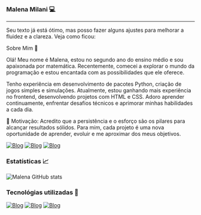 ### Malena Milani 💻
***
Seu texto já está ótimo, mas posso fazer alguns ajustes para melhorar a fluidez e a clareza. Veja como ficou:

Sobre Mim 👋

Olá! Meu nome é Malena, estou no segundo ano do ensino médio e sou apaixonada por matemática. Recentemente, comecei a explorar o mundo da programação e estou encantada com as possibilidades que ele oferece.

Tenho experiência em desenvolvimento de pacotes Python, criação de jogos simples e simulações. Atualmente, estou ganhando mais experiência no frontend, desenvolvendo projetos com HTML e CSS. Adoro aprender continuamente, enfrentar desafios técnicos e aprimorar minhas habilidades a cada dia.

🌟 Motivação:
Acredito que a persistência e o esforço são os pilares para alcançar resultados sólidos. Para mim, cada projeto é uma nova oportunidade de aprender, evoluir e me aproximar dos meus objetivos.

[![Blog](	https://img.shields.io/badge/GitHub-100000?style=for-the-badge&logo=github&logoColor=white)](https://github.com/Malena-yyy) 
[![Blog](	https://img.shields.io/badge/Instagram-E4405F?style=for-the-badge&logo=instagram&logoColor=white)](https://www.instagram.com/_malena.milani?igsh=MWNoYWV5MjBoYXIwYw==)
[![Blog](https://img.shields.io/badge/Gmail-D14836?style=for-the-badge&logo=gmail&logoColor=white)](malenasantos774@gmail.com)

### Estatísticas 📈
![Malena GitHub stats](https://github-readme-stats.vercel.app/api?username=Malena-yyy&show_icons=true&theme=cobalt)

### Tecnológias utilizadas 👾
[![Blog](https://img.shields.io/badge/Python-3776AB?style=for-the-badge&logo=python&logoColor=white)]()
[![Blog](https://img.shields.io/badge/HTML-239120?style=for-the-badge&logo=html5&logoColor=white)]()
[![Blog](	https://img.shields.io/badge/CSS-239120?&style=for-the-badge&logo=css3&logoColor=white)]()




